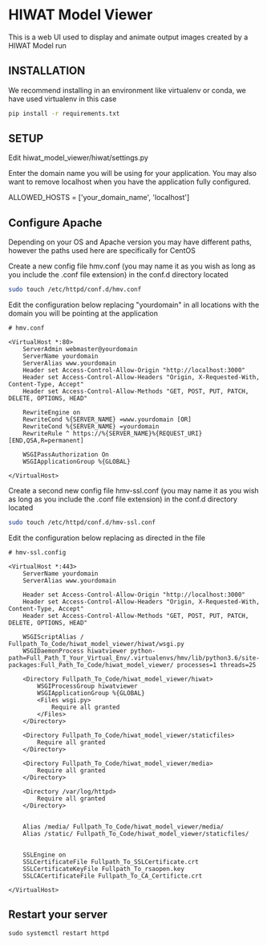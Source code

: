 # HIWAT Model Viewer
This is a web UI used to display and animate output images created by a HIWAT Model run

## INSTALLATION

We recommend installing in an environment like virtualenv or conda, we have used virtualenv in this case
```bash
pip install -r requirements.txt
```

## SETUP
Edit hiwat_model_viewer/hiwat/settings.py

Enter the domain name you will be using for your application.  You may also want to remove localhost when you have the application fully configured.

ALLOWED_HOSTS = ['your_domain_name', 'localhost']

## Configure Apache 
Depending on your OS and Apache version you may have different paths, however the paths used here are specifically for CentOS

Create a new config file hmv.conf (you may name it as you wish as long as you include the .conf file extension) in the conf.d directory located 

```bash
sudo touch /etc/httpd/conf.d/hmv.conf
```

Edit the configuration below replacing "yourdomain" in all locations with the domain you will be pointing at the application

```
# hmv.conf

<VirtualHost *:80>
    ServerAdmin webmaster@yourdomain
    ServerName yourdomain
    ServerAlias www.yourdomain
    Header set Access-Control-Allow-Origin "http://localhost:3000"
    Header set Access-Control-Allow-Headers "Origin, X-Requested-With, Content-Type, Accept"
    Header set Access-Control-Allow-Methods "GET, POST, PUT, PATCH, DELETE, OPTIONS, HEAD"

    RewriteEngine on
    RewriteCond %{SERVER_NAME} =www.yourdomain [OR]
    RewriteCond %{SERVER_NAME} =yourdomain
    RewriteRule ^ https://%{SERVER_NAME}%{REQUEST_URI} [END,QSA,R=permanent]

    WSGIPassAuthorization On
    WSGIApplicationGroup %{GLOBAL}

</VirtualHost>
```

Create a second new config file hmv-ssl.conf (you may name it as you wish as long as you include the .conf file extension) in the conf.d directory located 

```bash
sudo touch /etc/httpd/conf.d/hmv-ssl.conf
```

Edit the configuration below replacing as directed in the file

```
# hmv-ssl.config

<VirtualHost *:443>
	ServerName yourdomain
	ServerAlias www.yourdomain

	Header set Access-Control-Allow-Origin "http://localhost:3000"
	Header set Access-Control-Allow-Headers "Origin, X-Requested-With, Content-Type, Accept"
	Header set Access-Control-Allow-Methods "GET, POST, PUT, PATCH, DELETE, OPTIONS, HEAD"

	WSGIScriptAlias / Fullpath_To_Code/hiwat_model_viewer/hiwat/wsgi.py
	WSGIDaemonProcess hiwatviewer python-path=Full_Path_T_Your_Virtual_Env/.virtualenvs/hmv/lib/python3.6/site-packages:Full_Path_To_Code/hiwat_model_viewer/ processes=1 threads=25

	<Directory Fullpath_To_Code/hiwat_model_viewer/hiwat>
		WSGIProcessGroup hiwatviewer
		WSGIApplicationGroup %{GLOBAL}
		<Files wsgi.py>
			Require all granted
		</Files>
	</Directory> 

	<Directory Fullpath_To_Code/hiwat_model_viewer/staticfiles>
		Require all granted
	</Directory>

	<Directory Fullpath_To_Code/hiwat_model_viewer/media>
		Require all granted
	</Directory>

	<Directory /var/log/httpd>
		Require all granted
	</Directory>


	Alias /media/ Fullpath_To_Code/hiwat_model_viewer/media/
	Alias /static/ Fullpath_To_Code/hiwat_model_viewer/staticfiles/
 

	SSLEngine on
	SSLCertificateFile Fullpath_To_SSLCertificate.crt
	SSLCertificateKeyFile Fullpath_To_rsaopen.key
	SSLCACertificateFile Fullpath_To_CA_Certificte.crt

</VirtualHost>

```

## Restart your server
```
sudo systemctl restart httpd
```

